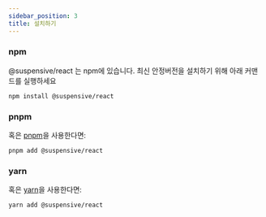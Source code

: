 ```yaml
---
sidebar_position: 3
title: 설치하기
---
```


### npm

@suspensive/react 는 npm에 있습니다. 최신 안정버전을 설치하기 위해 아래 커맨드를 실행하세요

```shell
npm install @suspensive/react
```

### pnpm

혹은 <a href="https://pnpm.io/" target="_blank">pnpm</a>을 사용한다면:

```shell
pnpm add @suspensive/react
```

### yarn

혹은 <a href="https://classic.yarnpkg.com/en/docs/install/" target="_blank">yarn</a>을 사용한다면:

```shell
yarn add @suspensive/react
```
